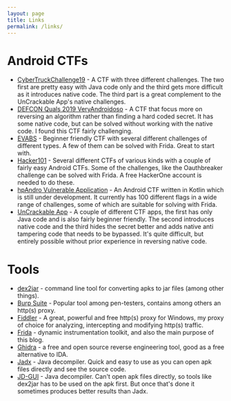```yaml
---
layout: page
title: Links
permalink: /links/
---
```


# Android CTFs

* [CyberTruckChallenge19][cybertruck] - A CTF with three different challenges. The two first are pretty easy with Java code only and the third gets more difficult as it introduces native code. The third part is a great complement to the UnCrackable App's native challenges.
* [DEFCON Quals 2019 VeryAndroidoso][veryandroidoso] - A CTF that focus more on reversing an algorithm rather than finding a hard coded secret. It has some native code, but can be solved without working with the native code. I found this CTF fairly challenging.
* [EVABS][evabs] - Beginner friendly CTF with several different challenges of different types. A few of them can be solved with Frida. Great to start with.
* [Hacker101][h101] - Several different CTFs of various kinds with a couple of fairly easy Android CTFs. Some of the challenges, like the Oauthbreaker challenge can be solved with Frida. A free HackerOne account is needed to do these.
* [hpAndro Vulnerable Application][hpandro] - An Android CTF written in Kotlin which is still under development. It currently has 100 different flags in a wide range of challenges, some of which are suitable for solving with Frida.
* [UnCrackable App][uncrackable] - A couple of different CTF apps, the first has only Java code and is also fairly beginner friendly. The second introduces native code and the third hides the secret better and adds native anti tampering code that needs to be bypassed. It's quite difficult, but entirely possible without prior experience in reversing native code.

[cybertruck]: https://github.com/nowsecure/cybertruckchallenge19
[evabs]: https://github.com/abhi-r3v0/EVABS
[h101]: https://www.hacker101.com
[hpandro]: http://ctf.hpandro.raviramesh.info
[uncrackable]: https://github.com/OWASP/owasp-mstg/tree/master/Crackmes
[veryandroidoso]: https://archive.ooo/c/VeryAndroidoso/272/


# Tools
* [dex2jar][dex2jar] - command line tool for converting apks to jar files (among other things).
* [Burp Suite][burp] - Popular tool among pen-testers, contains among others an http(s) proxy.
* [Fiddler][fiddler] - A great, powerful and free http(s) proxy for Windows, my proxy of choice for analyzing, intercepting and modifying http(s) traffic.
* [Frida][frida] - dynamic instrumentation toolkit, and also the main purpose of this blog.
* [Ghidra][ghidra] - a free and open source reverse engineering tool, good as a free alternative to IDA.
* [Jadx][jadx] - Java decompiler. Quick and easy to use as you can open apk files directly and see the source code.
* [JD-GUI][jd-gui] - Java decompiler. Can't open apk files directly, so tools like dex2jar has to be used on the apk first. But once that's done it sometimes produces better results than Jadx.

[frida]: https://frida.re
[dex2jar]: https://github.com/pxb1988/dex2jar
[jd-gui]: https://java-decompiler.github.io
[jadx]: https://github.com/skylot/jadx
[ghidra]: https://github.com/NationalSecurityAgency/ghidra
[burp]: https://portswigger.net/burp/communitydownload
[fiddler]: https://www.telerik.com/download/fiddler
